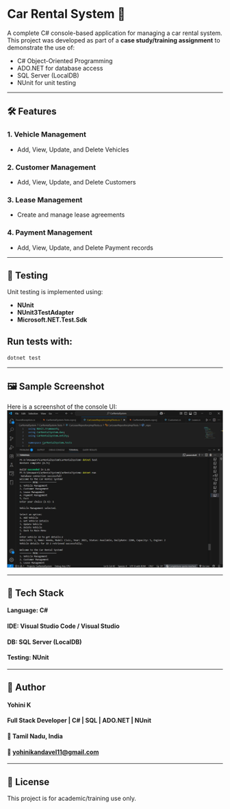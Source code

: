 # Car Rental System 🚗

A complete C# console-based application for managing a car rental system.  
This project was developed as part of a **case study/training assignment** to demonstrate the use of:

- C# Object-Oriented Programming
- ADO.NET for database access
- SQL Server (LocalDB)
- NUnit for unit testing

---

## 🛠 Features

### 1. Vehicle Management
- Add, View, Update, and Delete Vehicles

### 2. Customer Management
- Add, View, Update, and Delete Customers

### 3. Lease Management
- Create and manage lease agreements

### 4. Payment Management
- Add, View, Update, and Delete Payment records

---

## 🧪 Testing

Unit testing is implemented using:
- **NUnit**
- **NUnit3TestAdapter**
- **Microsoft.NET.Test.Sdk**

## Run tests with:

```bash
dotnet test
```

---

## 🖼️ **Sample Screenshot**
Here is a screenshot of the console UI:
![Car](images/car.png)

---

## 📁 **Tech Stack**
#### Language: C#
#### IDE: Visual Studio Code / Visual Studio
#### DB: SQL Server (LocalDB)
#### Testing: NUnit

---

## 📌 **Author**
####  **Yohini K**
####  Full Stack Developer | C# | SQL | ADO.NET | NUnit
####  📍 Tamil Nadu, India
####  📧 yohinikandavel11@gmail.com

---

## 📄 **License**
This project is for academic/training use only.
